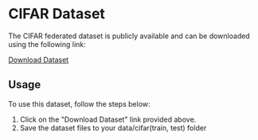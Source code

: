 # CIFAR Dataset

The CIFAR federated dataset is publicly available and can be downloaded using the following link:

[Download Dataset](https://drive.google.com/drive/folders/1oU-Gt7yEyVXyZy6vBuQib2Sv7XVfmsAj)


## Usage

To use this dataset, follow the steps below:

1. Click on the "Download Dataset" link provided above.
2. Save the dataset files to your data/cifar(train, test) folder